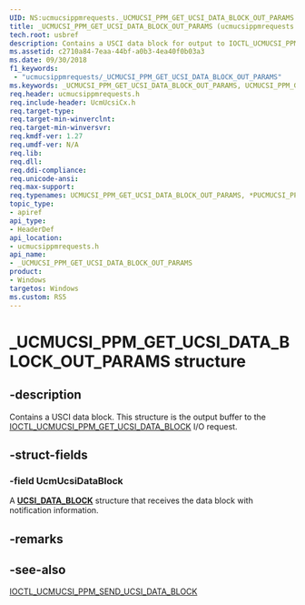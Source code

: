 ```yaml
---
UID: NS:ucmucsippmrequests._UCMUCSI_PPM_GET_UCSI_DATA_BLOCK_OUT_PARAMS
title: _UCMUCSI_PPM_GET_UCSI_DATA_BLOCK_OUT_PARAMS (ucmucsippmrequests.h)
tech.root: usbref
description: Contains a USCI data block for output to IOCTL_UCMUCSI_PPM_GET_UCSI_DATA_BLOCK.
ms.assetid: c2710a84-7eaa-44bf-a0b3-4ea40f0b03a3
ms.date: 09/30/2018
f1_keywords:
 - "ucmucsippmrequests/_UCMUCSI_PPM_GET_UCSI_DATA_BLOCK_OUT_PARAMS"
ms.keywords: _UCMUCSI_PPM_GET_UCSI_DATA_BLOCK_OUT_PARAMS, UCMUCSI_PPM_GET_UCSI_DATA_BLOCK_OUT_PARAMS, *PUCMUCSI_PPM_GET_UCSI_DATA_BLOCK_OUT_PARAMS, 
req.header: ucmucsippmrequests.h
req.include-header: UcmUcsiCx.h
req.target-type:
req.target-min-winverclnt:
req.target-min-winversvr:
req.kmdf-ver: 1.27
req.umdf-ver: N/A
req.lib:
req.dll:
req.ddi-compliance:
req.unicode-ansi:
req.max-support:
req.typenames: UCMUCSI_PPM_GET_UCSI_DATA_BLOCK_OUT_PARAMS, *PUCMUCSI_PPM_GET_UCSI_DATA_BLOCK_OUT_PARAMS
topic_type: 
- apiref
api_type: 
- HeaderDef
api_location: 
- ucmucsippmrequests.h
api_name: 
- _UCMUCSI_PPM_GET_UCSI_DATA_BLOCK_OUT_PARAMS
product:
- Windows
targetos: Windows
ms.custom: RS5
---
```


# _UCMUCSI_PPM_GET_UCSI_DATA_BLOCK_OUT_PARAMS structure

## -description
Contains a USCI data block. This structure is the output buffer to the [IOCTL_UCMUCSI_PPM_GET_UCSI_DATA_BLOCK](ni-ucmucsippmrequests-ioctl_ucmucsi_ppm_get_ucsi_data_block.md) I/O request.

## -struct-fields

### -field UcmUcsiDataBlock
A [**UCSI_DATA_BLOCK**](../ucmucsispec/ns-ucmucsispec-_ucsi_data_block.md) structure that receives the data block with notification information. 

## -remarks

## -see-also
[IOCTL_UCMUCSI_PPM_SEND_UCSI_DATA_BLOCK](ni-ucmucsippmrequests-ioctl_ucmucsi_ppm_send_ucsi_data_block.md)
